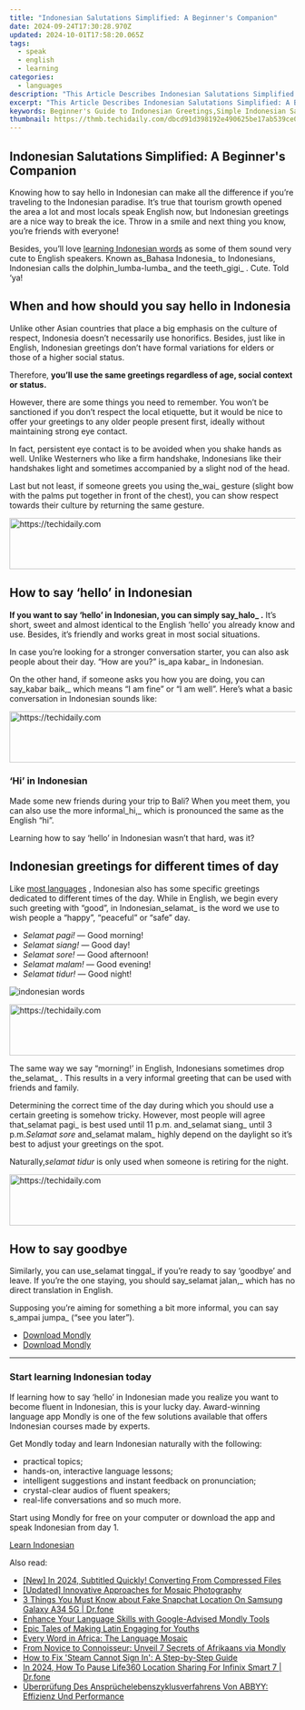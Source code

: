 ```yaml
---
title: "Indonesian Salutations Simplified: A Beginner's Companion"
date: 2024-09-24T17:30:28.970Z
updated: 2024-10-01T17:58:20.065Z
tags:
  - speak
  - english
  - learning
categories:
  - languages
description: "This Article Describes Indonesian Salutations Simplified: A Beginner's Companion"
excerpt: "This Article Describes Indonesian Salutations Simplified: A Beginner's Companion"
keywords: Beginner's Guide to Indonesian Greetings,Simple Indonesian Salutations Tutorial,Indonesia Cultural Etiquette,Learn Indonesian Salutations for Travelers,Essential Indonesian Greetings Explained,Indonesian Salutations Guidebook,Mastering Indonesian Greetings
thumbnail: https://thmb.techidaily.com/dbcd91d398192e490625be17ab539ce0390575e1cb979a99a698fecfb5d28b74.jpg
---
```


## Indonesian Salutations Simplified: A Beginner's Companion

 Knowing how to say hello in Indonesian can make all the difference if you’re traveling to the Indonesian paradise. It’s true that tourism growth opened the area a lot and most locals speak English now, but Indonesian greetings are a nice way to break the ice. Throw in a smile and next thing you know, you’re friends with everyone!

 Besides, you’ll love [learning Indonesian words](https://app.adjust.io/5ixfg4k?campaign=blog-post-id-6912&fallback=https%3A%2F%2Fapp.mondly.com?avangate%5Fsrc=blog-post-id-6912?mother%5Flang=en%5Fus?target%5Flang=id&redirect%5Fandroid=https%3A%2F%2Fplay.google.com%2Fstore%2Fapps%2Fdetails%3Fid%3Dcom.atistudios.mondly.languages&redirect%5Fios=https%3A%2F%2Fitunes.apple.com%2Fapp%2Fid987873536&redirect%5Fmacos=https%3A%2F%2Fapp.mondly.com?avangate%5Fsrc=blog-post-id-6912?mother%5Flang=en%5Fus?target%5Flang=id) as some of them sound very cute to English speakers. Known as_Bahasa Indonesia_ to Indonesians, Indonesian calls the dolphin_lumba-lumba_ and the teeth_gigi_ . Cute. Told ‘ya!

## When and how should you say hello in Indonesia

 Unlike other Asian countries that place a big emphasis on the culture of respect, Indonesia doesn’t necessarily use honorifics. Besides, just like in English, Indonesian greetings don’t have formal variations for elders or those of a higher social status.

 Therefore, **you’ll use the same greetings regardless of age, social context or status.**

 However, there are some things you need to remember. You won’t be sanctioned if you don’t respect the local etiquette, but it would be nice to offer your greetings to any older people present first, ideally without maintaining strong eye contact.

 In fact, persistent eye contact is to be avoided when you shake hands as well. Unlike Westerners who like a firm handshake, Indonesians like their handshakes light and sometimes accompanied by a slight nod of the head.

 Last but not least, if someone greets you using the_wai_ gesture (slight bow with the palms put together in front of the chest), you can show respect towards their culture by returning the same gesture.

<!-- affiliate ads begin -->
<a href="https://laganoo.pxf.io/c/5597632/1484944/16446" target="_top" id="1484944">
  <img src="//a.impactradius-go.com/display-ad/16446-1484944" border="0" alt="https://techidaily.com" width="728" height="90"/>
</a>
<img height="0" width="0" src="https://laganoo.pxf.io/i/5597632/1484944/16446" style="position:absolute;visibility:hidden;" border="0" />
<!-- affiliate ads end -->

## How to say ‘hello’ in Indonesian

 **If you want to say ‘hello’ in Indonesian, you can simply say_halo_ .** It’s short, sweet and almost identical to the English ‘hello’ you already know and use. Besides, it’s friendly and works great in most social situations.

 In case you’re looking for a stronger conversation starter, you can also ask people about their day. “How are you?” is_apa kabar_ in Indonesian.

 On the other hand, if someone asks you how you are doing, you can say_kabar baik,_ which means “I am fine” or “I am well”. Here’s what a basic conversation in Indonesian sounds like:

<!-- affiliate ads begin -->
<a href="https://appsumo.8odi.net/c/5597632/2151870/7443" target="_top" id="2151870">
  <img src="//a.impactradius-go.com/display-ad/7443-2151870" border="0" alt="https://techidaily.com" width="728" height="90"/>
</a>
<img height="0" width="0" src="https://appsumo.8odi.net/i/5597632/2151870/7443" style="position:absolute;visibility:hidden;" border="0" />
<!-- affiliate ads end -->

### ‘Hi’ in Indonesian

 Made some new friends during your trip to Bali? When you meet them, you can also use the more informal_hi,_ which is pronounced the same as the English “hi”.

Learning how to say ‘hello’ in Indonesian wasn’t that hard, was it?

## Indonesian greetings for different times of day

 Like [most languages](https://shop.mondly.com/affiliate.php?ACCOUNT=ATISTUDI&AFFILIATE=108875&PATH=https://www.mondly.com?AFFILIATE=108875) , Indonesian also has some specific greetings dedicated to different times of the day. While in English, we begin every such greeting with “good”, in Indonesian_selamat_ is the word we use to wish people a “happy”, “peaceful” or “safe” day.

* _Selamat pagi!_  — Good morning!
* _Selamat siang!_ — Good day!
* _Selamat sore!_ — Good afternoon!
* _Selamat malam!_ — Good evening!
* _Selamat tidur!_ — Good night!

![indonesian words](https://edge.mondly.com/blog/wp-content/uploads/2022/07/indonesian-words.png "Hello In Indonesian: A Quick Guide To Indonesian Greetings 2")

<!-- affiliate ads begin -->
<a href="https://aligracehair.sjv.io/c/5597632/1886073/19272" target="_top" id="1886073">
  <img src="//a.impactradius-go.com/display-ad/19272-1886073" border="0" alt="https://techidaily.com" width="728" height="90"/>
</a>
<img height="0" width="0" src="https://aligracehair.sjv.io/i/5597632/1886073/19272" style="position:absolute;visibility:hidden;" border="0" />
<!-- affiliate ads end -->

 The same way we say “morning!’ in English, Indonesians sometimes drop the_selamat_ . This results in a very informal greeting that can be used with friends and family.

 Determining the correct time of the day during which you should use a certain greeting is somehow tricky. However, most people will agree that_selamat pagi_ is best used until 11 p.m. and_selamat siang_ until 3 p.m._Selamat sore_ and_selamat malam_ highly depend on the daylight so it’s best to adjust your greetings on the spot.

 Naturally,_selamat tidur_ is only used when someone is retiring for the night.

<!-- affiliate ads begin -->
<a href="https://aidotcom.pxf.io/c/5597632/2134502/19576" target="_top" id="2134502">
  <img src="//a.impactradius-go.com/display-ad/19576-2134502" border="0" alt="https://techidaily.com" width="672" height="90"/>
</a>
<img height="0" width="0" src="https://aidotcom.pxf.io/i/5597632/2134502/19576" style="position:absolute;visibility:hidden;" border="0" />
<!-- affiliate ads end -->

## How to say goodbye

 Similarly, you can use_selamat tinggal_ if you’re ready to say ‘goodbye’ and leave. If you’re the one staying, you should say_selamat jalan,_ which has no direct translation in English.

 Supposing you’re aiming for something a bit more informal, you can say s_ampai jumpa_ (“see you later”).

* [Download Mondly](https://www.facebook.com/sharer/sharer.php?u=https%3A%2F%2Fwww.mondly.com%2Fblog%2Fhello-in-indonesian%2F&t=Hello+in+Indonesian%3A+A+Quick+Guide+to+Indonesian+Greetings "Share on Facebook")
* [Download Mondly](https://shop.mondly.com/affiliate.php?ACCOUNT=ATISTUDI&AFFILIATE=108875&PATH=https://www.mondly.com?AFFILIATE=108875)

---

### Start learning Indonesian today

 If learning how to say ‘hello’ in Indonesian made you realize you want to become fluent in Indonesian, this is your lucky day. Award-winning language app Mondly is one of the few solutions available that offers Indonesian courses made by experts.

Get Mondly today and learn Indonesian naturally with the following:

* practical topics;
* hands-on, interactive language lessons;
* intelligent suggestions and instant feedback on pronunciation;
* crystal-clear audios of fluent speakers;
* real-life conversations and so much more.

 Start using Mondly for free on your computer or download the app and speak Indonesian from day 1.

[Learn Indonesian](https://adjt.mondly.com/5ixfg4k?campaign=blog-post-id-6912&fallback=https%3A%2F%2Fapp.mondly.com%3Futm%5Fmedium%3Dblog%5Fblog-post-id-6912%26utm%5Fsource%3Dblog-post-id-6912&redirect%5Fmacos=https%3A%2F%2Fapp.mondly.com%3Futm%5Fmedium%3Dblog%5Fblog-post-id-6912%26utm%5Fsource%3Dblog-post-id-6912&redirect%5Fandroid=https%3A%2F%2Fplay.google.com%2Fstore%2Fapps%2Fdetails%3Fid%3Dcom.atistudios.mondly.languages%3Futm%5Fmedium%3Dblog%5Fblog-post-id-6912%26utm%5Fsource%3Dblog-post-id-6912&redirect%5Fios=https%3A%2F%2Fapps.apple.com%2Fapp%2Fapple-store%2Fid987873536%3Fpt%3D78954800%26ct%3Dblog-post-id-6912%26mt%3D8 "Learn Indonesian")

<ins class="adsbygoogle"
     style="display:block"
     data-ad-format="autorelaxed"
     data-ad-client="ca-pub-7571918770474297"
     data-ad-slot="1223367746"></ins>

<ins class="adsbygoogle"
     style="display:block"
     data-ad-client="ca-pub-7571918770474297"
     data-ad-slot="8358498916"
     data-ad-format="auto"
     data-full-width-responsive="true"></ins>

<span class="atpl-alsoreadstyle">Also read:</span>
<div><ul>
<li><a href="https://fox-access.techidaily.com/new-in-2024-subtitled-quickly-converting-from-compressed-files/"><u>[New] In 2024, Subtitled Quickly! Converting From Compressed Files</u></a></li>
<li><a href="https://some-techniques.techidaily.com/updated-innovative-approaches-for-mosaic-photography/"><u>[Updated] Innovative Approaches for Mosaic Photography</u></a></li>
<li><a href="https://location-social.techidaily.com/3-things-you-must-know-about-fake-snapchat-location-on-samsung-galaxy-a34-5g-drfone-by-drfone-virtual-android/"><u>3 Things You Must Know about Fake Snapchat Location On Samsung Galaxy A34 5G | Dr.fone</u></a></li>
<li><a href="https://mondly-stories.techidaily.com/enhance-your-language-skills-with-google-advised-mondly-tools/"><u>Enhance Your Language Skills with Google-Advised Mondly Tools</u></a></li>
<li><a href="https://mondly-stories.techidaily.com/epic-tales-of-making-latin-engaging-for-youths/"><u>Epic Tales of Making Latin Engaging for Youths</u></a></li>
<li><a href="https://mondly-stories.techidaily.com/every-word-in-africa-the-language-mosaic/"><u>Every Word in Africa: The Language Mosaic</u></a></li>
<li><a href="https://mondly-stories.techidaily.com/from-novice-to-connoisseur-unveil-7-secrets-of-afrikaans-via-mondly/"><u>From Novice to Connoisseur: Unveil 7 Secrets of Afrikaans via Mondly</u></a></li>
<li><a href="https://win-blog.techidaily.com/how-to-fix-steam-cannot-sign-in-a-step-by-step-guide/"><u>How to Fix 'Steam Cannot Sign In': A Step-by-Step Guide</u></a></li>
<li><a href="https://location-social.techidaily.com/in-2024-how-to-pause-life360-location-sharing-for-infinix-smart-7-drfone-by-drfone-virtual-android/"><u>In 2024, How To Pause Life360 Location Sharing For Infinix Smart 7 | Dr.fone</u></a></li>
<li><a href="https://solve-latest.techidaily.com/uberprufung-des-anspruchelebenszyklusverfahrens-von-abbyy-effizienz-und-performance/"><u>Überprüfung Des Ansprüchelebenszyklusverfahrens Von ABBYY: Effizienz Und Performance</u></a></li>
</ul></div>

